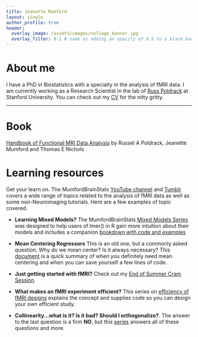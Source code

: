```yaml
---
title: Jeanette Mumford
layout: single
author_profile: true
header:
  overlay_image: /assets/images/collage_banner.jpg
  overlay_filter: 0.1 # same as adding an opacity of 0.5 to a black background
---
```



# About me

I have a PhD in Biostatistics with a specialty in the analysis of fMRI data.  I am currently working as a Research Scientist in the lab of [Russ Poldrack](https://poldracklab.stanford.edu/) at Stanford University.  You can check out my [CV](/assets/files/mumford_cv.pdf) for the nitty gritty.
 

---

# Book

[Handbook of Functional MRI Data Analysis](https://www.cambridge.org/core/books/handbook-of-functional-mri-data-analysis/8EDF966C65811FCCC306F7C916228529) by Russel A Poldrack, Jeanette Mumford and Thomas E Nichols

# Learning resources

Get your learn on.  The MumfordBrainStats [YouTube channel](https://www.youtube.com/c/mumfordbrainstats) and [Tumblr](http://mumfordbrainstats.tumblr.com/) covers a wide range of topics related to the analysis of fMRI data as well as some non-Neuroimaging tutorials.  Here are a few examples of topic covered.

- **Learning Mixed Models?** The MumfordBrainStats [Mixed Models Series](https://www.youtube.com/playlist?list=PLB2iAtgpI4YEAUiEQ1ZnfMXY-yewNzn9z) was designed to help users of lmer() in R gain more intuition about their models and includes a companion [bookdown with code and examples](https://jmumford.github.io/MixedModelSeries/index.html)

- **Mean Centering Regressors**  This is an old one, but a commonly asked question.  Why do we mean center?  Is it always necessary?  This [document](/assets/files/mean_centering_regressors_mumford.pdf) is a quick summary of when you definitely need mean centering and when you can save yourself a few lines of code.

- **Just getting started with fMRI?** Check out my [End of Summer Cram Session](https://www.youtube.com/playlist?list=PLB2iAtgpI4YHkZcDGfuKuAlQLSHx7pqLo).

- **What makes an fMRI experiment efficient?** This series on [efficiency of fMRI designs](https://www.youtube.com/playlist?list=PLB2iAtgpI4YEnBdb_jDGmMcdGoIBwhCCY) explains the concept and supplies code so you can design your own efficient study.

- **Collinearity...what is it?  Is it bad?  Should I orthogonalize?**. The answer to the last question is a firm **NO**, but this [series](https://www.youtube.com/playlist?list=PLB2iAtgpI4YGoXjV-Ar_xuRIxvND9Q3WJ) answers all of these questions and more.
